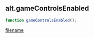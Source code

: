 ## alt.gameControlsEnabled

```js
function gameControlsEnabled();
```

[filename](method_gameControlsEnabled_m.md ':include')